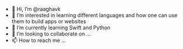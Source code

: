 - 👋 Hi, I’m @raaghavk
- 👀 I’m interested in learning different languages and how one can use them to build apps or websites
- 🌱 I’m currently learning Swift and Python
- 💞️ I’m looking to collaborate on ...
- 📫 How to reach me ...

<!---
raaghavk/raaghavk is a ✨ special ✨ repository because its `README.md` (this file) appears on your GitHub profile.
You can click the Preview link to take a look at your changes.
--->
